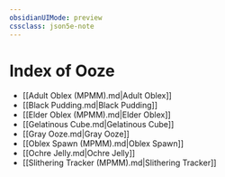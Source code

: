 ```yaml
---
obsidianUIMode: preview
cssclass: json5e-note
---
```

# Index of Ooze

- [[Adult Oblex (MPMM).md\|Adult Oblex]]
- [[Black Pudding.md\|Black Pudding]]
- [[Elder Oblex (MPMM).md\|Elder Oblex]]
- [[Gelatinous Cube.md\|Gelatinous Cube]]
- [[Gray Ooze.md\|Gray Ooze]]
- [[Oblex Spawn (MPMM).md\|Oblex Spawn]]
- [[Ochre Jelly.md\|Ochre Jelly]]
- [[Slithering Tracker (MPMM).md\|Slithering Tracker]]
